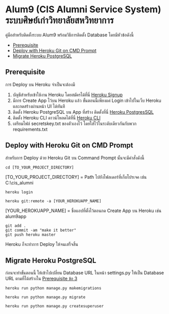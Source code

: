# Alum9 (CIS Alumni Service System) ระบบศิษย์เก่าวิทยาลัยสหวิทยาการ
คู่มือสำหรับติดตั้งระบบ Alum9 พร้อมวิธีการติดตั้ง Database โดยมีหัวข้อดังนี้
* [Prerequisite](https://github.com/JimTaeH/cis_alumni/#prerequisite)
* [Deploy with Heroku Git on CMD Prompt](https://github.com/JimTaeH/cis_alumni/#deploy-with-heroku-git-on-cmd-prompt)
* [Migrate Heroku PostgreSQL](https://github.com/JimTaeH/cis_alumni/#migrate-heroku-postgresql)

## Prerequisite
การ Deploy บน Heroku จำเป็นจะต้องมี
1. บัญชีสำหรับเข้าใช้งาน Heroku โดยสมัครได้ที่นี่ [Heroku Signup](https://signup.heroku.com/)
2. มีการ Create App ไว้บน Heroku แล้ว ขั้นตอนนี้เพียงแค่ Login เข้าไปในเว็บ Heroku และกดสร้างผ่านหน้า UI ได้ทันที
3. ติดตั้ง Heroku PostgreSQL บน App ที่สร้าง ติดตั้งที่นี่ [Heroku PostgresSQL](https://elements.heroku.com/addons/heroku-postgresql)
4. ติดตั้ง Heroku CLI ดาวน์โหลดได้ที่นี่ [Heroku CLI](https://devcenter.heroku.com/articles/heroku-cli)
5. เตรียมไฟล์ secretskey.txt ของตัวเองไว้ โดยใส่ไว้ในระดับเดียวกันกับพวก requirements.txt
## Deploy with Heroku Git on CMD Prompt
สำหรับการ Deploy ด้วย Heroku Git บน Command Prompt นั้นจะมีคำสั่งดังนี้
```console
cd [TO_YOUR_PROJECT_DIRECTORY]
```
[TO_YOUR_PROJECT_DIRECTORY] = Path ไปยังโฟลเดอร์ที่เก็บโปรเจค เช่น C:\cis_alumni
```console
heroku login
```
```console
heroku git:remote -a [YOUR_HEROKUAPP_NAME]
```
[YOUR_HEROKUAPP_NAME] = ชื่อแอปที่ตั้งไว้ตอนกด Create App บน Heroku เช่น alum9app
```console
git add .
git commit -am "make it better"
git push heroku master
```
Heroku ก็จะทำการ Deploy ให้จนเสร็จสิ้น
## Migrate Heroku PostgreSQL
ก่อนจะทำขั้นตอนนี้ ให้เข้าไปเปลี่ยน Database URL ในหน้า settings.py ให้เป็น Database URL ตามที่ได้สร้างใน [Prerequisite ข้อ 3](https://github.com/JimTaeH/cis_alumni/#prerequisite)
```console
heroku run python manage.py makemigrations
```
```console
heroku run python manage.py migrate
```
```console
heroku run python manage.py createsuperuser
```
